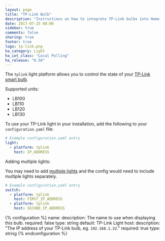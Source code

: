 ```yaml
---
layout: page
title: "TP-Link Bulb"
description: "Instructions on how to integrate TP-Link bulbs into Home Assistant."
date: 2017-07-25 08:00
sidebar: true
comments: false
sharing: true
footer: true
logo: tp-link.png
ha_category: Light
ha_iot_class: "Local Polling"
ha_release: "0.50"
---
```



The `tplink` light platform allows you to control the state of your [TP-Link smart bulb](http://www.tp-link.com/en/products/list-5609.html).

Supported units:

- LB100
- LB110
- LB120
- LB130

To use your TP-Link light in your installation, add the following to your `configuration.yaml` file:

```yaml
# Example configuration.yaml entry
light:
  - platform: tplink
    host: IP_ADDRESS
```

Adding multiple lights:

You may need to add [multiple lights](https://community.home-assistant.io/t/multiple-tp-link-switches/6935) and the config would need to include multiple lights separately.

```yaml
# Example configuration.yaml entry
switch:
  - platform: tplink
    host: FIRST_IP_ADDRESS
  - platform: tplink
    host: SECOND_IP_ADDRESS
```

{% configuration %}
name:
  description: The name to use when displaying this bulb.
  required: false
  type: string
  default: TP-Link Light
host:
  description: "The IP address of your TP-Link bulb, eg. `192.168.1.32`."
  required: true
  type: string
{% endconfiguration %}

